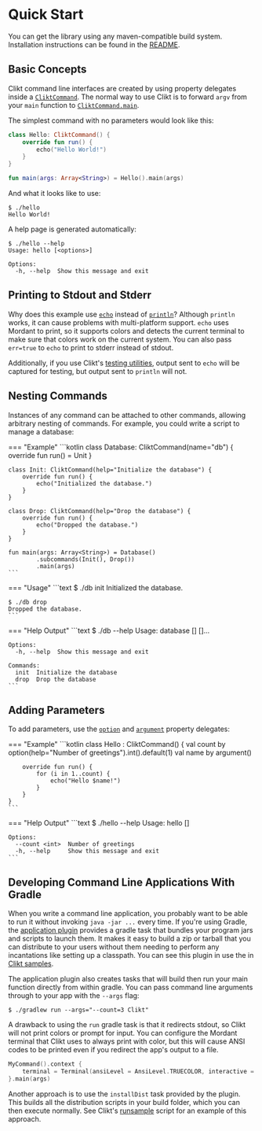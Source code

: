 # Quick Start

You can get the library using any maven-compatible build system.
Installation instructions can be found in the [README][README].

## Basic Concepts

Clikt command line interfaces are created by using property delegates
inside a [`CliktCommand`][CliktCommand]. The normal way to use Clikt is to forward
`argv` from your `main` function to [`CliktCommand.main`][main].

The simplest command with no parameters would look like this:

```kotlin
class Hello: CliktCommand() {
    override fun run() {
        echo("Hello World!")
    }
}

fun main(args: Array<String>) = Hello().main(args)
```

And what it looks like to use:

```
$ ./hello
Hello World!
```

A help page is generated automatically:

```
$ ./hello --help
Usage: hello [<options>]

Options:
  -h, --help  Show this message and exit
```

## Printing to Stdout and Stderr

Why does this example use [`echo`][echo] instead of [`println`][println]? Although `println` works,
it can cause problems with multi-platform support. `echo` uses Mordant to print, so it supports
colors and detects the current terminal to make sure that colors work on the current system. You can
also pass `err=true` to `echo` to print to stderr instead of stdout.

Additionally, if you use Clikt's [testing utilities][test], output sent 
to `echo` will be captured for testing, but output sent to `println` will not.

## Nesting Commands

Instances of any command can be attached to other commands, allowing
arbitrary nesting of commands. For example, you could write a script to
manage a database:

=== "Example"
    ```kotlin
    class Database: CliktCommand(name="db") {
        override fun run() = Unit
    }

    class Init: CliktCommand(help="Initialize the database") {
        override fun run() {
            echo("Initialized the database.")
        }
    }

    class Drop: CliktCommand(help="Drop the database") {
        override fun run() {
            echo("Dropped the database.")
        }
    }

    fun main(args: Array<String>) = Database()
            .subcommands(Init(), Drop())
            .main(args)
    ```

=== "Usage"
    ```text
    $ ./db init
    Initialized the database.

    $ ./db drop
    Dropped the database.
    ```

=== "Help Output"
    ```text
    $ ./db --help
    Usage: database [<options>] <command> [<args>]...

    Options:
      -h, --help  Show this message and exit

    Commands:
      init  Initialize the database
      drop  Drop the database
    ```


## Adding Parameters

To add parameters, use the [`option`][option] and [`argument`][argument] property
delegates:

=== "Example"
    ```kotlin
    class Hello : CliktCommand() {
        val count by option(help="Number of greetings").int().default(1)
        val name by argument()

        override fun run() {
            for (i in 1..count) {
                echo("Hello $name!")
            }
        }
    }
    ```

=== "Help Output"
    ```text
    $ ./hello --help
    Usage: hello [<options>] <name>

    Options:
      --count <int>  Number of greetings
      -h, --help     Show this message and exit
    ```

## Developing Command Line Applications With Gradle

When you write a command line application, you probably want to be able to run it without invoking
`java -jar ...` every time. If you're using Gradle, the [application plugin][application_plugin]
provides a gradle task that bundles your program jars and scripts to launch them. It makes it easy
to build a zip or tarball that you can distribute to your users without them needing to perform any
incantations like setting up a classpath. You can see this plugin in use the in [Clikt
samples][clikt-samples].

The application plugin also creates tasks that will build then run your
main function directly from within gradle. You can pass command line arguments through to your app
with the `--args` flag:

```shell
$ ./gradlew run --args="--count=3 Clikt"
```

A drawback to using the `run` gradle task is that it redirects stdout, so Clikt will not print
colors or prompt for input. You can configure the Mordant terminal that Clikt uses to always print
with color, but this will cause ANSI codes to be printed even if you redirect the app's output to a
file.

```kotlin
MyCommand().context {
    terminal = Terminal(ansiLevel = AnsiLevel.TRUECOLOR, interactive = true)
}.main(args)
```

Another approach is to use the `installDist` task provided by the plugin. This builds all the
distribution scripts in your build folder, which you can then execute normally. See Clikt's
[runsample][runsample] script for an example of this approach.


[application_plugin]: https://docs.gradle.org/current/userguide/application_plugin.html
[argument]:           api/clikt/com.github.ajalt.clikt.parameters.arguments/argument.html
[clikt-samples]:      https://github.com/ajalt/clikt/tree/master/samples
[CliktCommand]:       api/clikt/com.github.ajalt.clikt.core/-clikt-command/index.html
[echo]:               api/clikt/com.github.ajalt.clikt.core/-clikt-command/echo.html
[main]:               api/clikt/com.github.ajalt.clikt.core/-clikt-command/main.html
[option]:             api/clikt/com.github.ajalt.clikt.parameters.options/option.html
[println]:            https://kotlinlang.org/api/latest/jvm/stdlib/kotlin.io/println.html
[README]:             https://github.com/ajalt/clikt
[runsample]:          https://github.com/ajalt/clikt/blob/master/runsample
[test]:               testing.md
